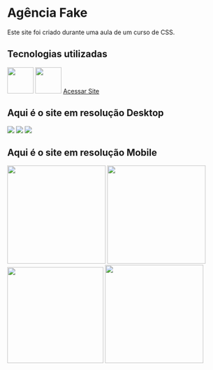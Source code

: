 <h1>Agência Fake</h1>
<p>Este site foi criado durante uma aula de um curso de CSS.</p>
<h2>Tecnologias utilizadas</h2>
<img width="60px" src="https://cdn.icon-icons.com/icons2/2107/PNG/512/file_type_html_icon_130541.png">
<img width="60px" src="https://cdn.icon-icons.com/icons2/2107/PNG/512/file_type_css_icon_130661.png">
<a href="https://agencia-fake.netlify.app">Acessar Site</a>
<h2>Aqui é o site em resolução Desktop</h2>

<div>
    <img src="https://lh3.googleusercontent.com/bNrNYbEiWPk4tP0vhGxallJkikl_sfmq0ZH3F1R0pfUhUKrpO24kN0EX2Tkxq1rdgm6U_O8VQmk9gSrCUEteOBgwdkceKvYg9Vkk_jEi6itKzCrXxPYpjmZ80xu2TenR6GcBGKTpS6AuBUkW7oQ5-eGWNWolQ4jOwt4m2Zz0x6qGVeJqymdO7ip0kV2yX7JHSMuUcGvX0KvX0zCrmut46khmNY9xSYsZMZixQkGKJ_1vo-GHDgJPss_O_2_-cAQFaR9pWFqr7mtCzL_clMS8k-3_Us5PFbbbOJiDuhIt0YTrLhHlknyjrBDP-flgA6bG9OMdWZbSFrdXz5WcYzGpRrulDkBMEHU2endfHxIq4tIVcnYDG7_a75Y_viT0zOPm-4zVT7fBwSVQJcC2HilO8h3aKZk5ExjsdBLI5GNOcAc1vdgJBAqiVhJ2QTmBllWAHPDgAEaSr-Jpg93EcG6LhDFSNInzh6mcHO30OjMrCLAfctX9XDDeXbqIU2k74y4ioOUxiuw3Kt6UQV9CraR57RzL2RzZg7NpJtZ-dED3Btr6Izs1WeBZa-Np-EGAO6zJdS93TdpHlg9tTwIPQ9LRx8LceoM8Qj-kPPUDx1XLvy7leDHIx5WeDdzJI8SlwORR3eclEj1V_fby8V5CrRDl7zsNI9mSCxdQRjqkqyizBpN9wVZ1u-QL5VdfxzphPvo8kpiXn-v8ut6aby7cqZxFpID581MjVBIbjQkLFoS0q9XsIPT0whCAeZ5PNYU=w1320-h696-no?authuser=0">
    <img src="https://lh3.googleusercontent.com/aUgqzfSGmyNjFXkMfBZp1l6MG-gW6OjPczTZGyWlGLtf1Aya4UU5dT3eS94pr4wDc7FuCyLJLi_W8Jz1MGNE5V-4zGuxFkwz_fDWkL-t4ycY63KLuPCJ6BDIlLbm7UPPJAlMPGTRtyHhil9CpUmMMwNTwiZI4ItxCvZ11DSCpj8hRbTdXnFdd40DKJICaLxmyXOR8wBdFG-Sb6PGfAChtCZ8E4tu6ayGjlKpg8hsJ2kYCVREctQ2OC-KZc5TItouR85k_Tu4pkJzo3aCcNE9tYUQA37qqJ4W_WTC9v7VWL9eXIkFyvWkVu3W1IcdiB2HJ5e9hHu60Gp4pXv52JdM3dkyfQ8G_wKXtYhAOmVKPAkJuLL2jfJk6Pw4zbuw1fLVqpocNDO1l5kJqgwG9zU7qTyVD5PAi67JI4ixLs9aTrEsU0duCl-7NYCWq8kwLSfvfjEus9LVf8gM4Ei-2o9wPXm-zq5y-3P-EuYYh3_6hgCODGFTcU6OHgSw597jfFQczJhnFzte-NKv2Ck_AWxD62HvVmCDbKQVAmcfcpmMMYl4A1J7ewtUzgtGFrWor97QrOI3IkBr5yONFArFcOzO1vanmSQI6h_8r7IIq08NZVI6jJbGX1msSaou8gIP2U4F5do6GvgSFguTYE0sbwHvR3jWhmemEzjYPPjCrJe9_oB9-sSDPIMDJVAKgb_ixptc6YvQfCVNKxGq9V07neBGQS2DXlsgDnM-Q4xG_XafYM3XFbjsLc0jgAvQI3c=w1318-h696-no?authuser=0">
        <img src="https://lh3.googleusercontent.com/mjAkmBkB9mHGYG29Jqyk0qR8q7WRVUh2BGWpmkL01VtSxJIyB7XoHbcLtNIGi761Ptxa-jFr58sLIMxXZppydUeN_zUyDNn_0cn89LDyJjj9Vs5ojuzssLFtXLW6o-Aq4LpZNlAuvHrK-WU7BNFRJT1Cv1hDhu1yg3C23Dd98oMcOXFy5SqVUUMwvpPuUM3bF_Y-XHFBxbiqxhrehb5oH2VP2bjghlrR4EiEsC1hpYKyQ8vNAmtnoY8tteqNWIPeReu0Jv2003JXqamP0wkvi7Y8vjYnGW3m-kRMAKe4yL299gbWFF2cYLOTgEzk0nCG1pkwf311HxtladwM4OLzXtJNYfeyrs_sq4NKXSf253hy-X6lkfSg-Y6_dZ41QRPdo5u-AMlgrZg-GYh46Zw66emDo-4eraup5bdwwF5W1frwFwW5Cbr4JQJLffSkBXwyVVicDvGJpP_094YpbqdZFNqk0xlq72G4PtjqOwEOUeTrnpmp7wzO_0P8qz4Xi9Hn7vhU2hBDKBNQXXAnr0hzSXG_QAPlhmFVhuI2Bm1uJ3mKUxPxmTF7PXpPkr-B0Mb68q4ksCd4N0BMJQKmZbG0dSd6j_50RF0X5XMt2Quk1Lz9c5Va85dZ0pVslF03watZbXzC66YWn8y0dyL0rNWn7TUMVMR48pT684I6ya2yOL3nZL65i3H6sAf57KBa19XV5jSTzoCPqNzb76_FpeliCM4UKBzB8utvrKFFvz_WeTnzxtKrmnHbn3KJvrk=w1318-h696-no?authuser=0">
        </div>
  <h2>Aqui é o site em resolução Mobile</h2>
  <div>
    <img width="225px"  src="https://lh3.googleusercontent.com/h1Ezk5W-5lktpCakCGlz1HQPmi0A6DVEgH9ItlE87ZucwB8_lKlM0erux6lcZtU9pIQWcmnr8MjIfC4sHVw4ZlGW01MyfeQfHm89A7AzxQluO6O78klJ3YkpRrn-t04dnu6gMP8jFEtyyxOWXwTpstGWqZ5luUttA6aioIlGQu3vTdxul73vdPrsKOwU8HEIbK4FVpEHjSQUk_8n71Uaf-WmSNBDxrnvXNYy4R126Ap2NXhidP4NrpGxb8vxHc6BambK_8Gi0Hvnu5ihO9ZFYDuabQOWoqor3t9bM9hC5L9GGj2xM84rDSYznFODAEouVcreNaWZGX0fefgE_P9bCdxH7DaM-AGFIQRWlCGm2RQ2JjM041xpM9KmqII0BeQ5Vl-I-Nmikc5OwFmRgioBK4SzFi8qtQsaIFNVK3jVIFdUR3YV5HseljdQeOBPUkZqwmPpd0zOHW-J1x2YNGRnmTpZ1AJkWVTVPNb5sGV1gUfqPu3wToVlkK8_cKkPHX2oAP9NfYcIHUZWO8d8S8qtibBurFEhIITE1CsUEVp4uyysXTHLOWJ2GI3Pg0HqNqbryhs_N3g--6Gjwg3LLA5mMu20oM8xrNjzXpe3SZVTPqfU2MkIsRnrlYansd0n6Ab4dfiiZM_012yrRZOjo01ADyPN8vMvUmN8X-JNItFfrY8BEGTpX35mp2RQCoG3XHgf2OohbhzNTtqy1vRdZZ0-f8MMbldEhv04a9uysD1eEkGTqX6-6E4vV1vGNoc=w282-h604-no?authuser=0">
    <img width="225px"  src="https://lh3.googleusercontent.com/jtP8B39R3r5cSyG7-XqxTpdzYjHJ7h3fJop9Hja-13RfxAkmw1OkXEPvv3u9lHQbCIX7s4cCHWrDIMgmIJWSv0K0CxE6s0_lVPdiEn4wN8XIL51-z9m0OGDmmo_X_MfgOdxH7QXJfuA_iNyKGZnrZ4AErdQvBwgpE9M8v9HNvuW4Q5Lz-tCPyXQYRxHOjGz5tHWnL-EROW6ur_EQ6Q8zqh8dsEMJOVEFX5A6Zx-_px2vPlGPTtRcQ_mCqk-8K11xKjtzqvL0yiSzjrXsbiWCdjzLYMWhgzmugZq5hnH9sfLlJHGGOoFP3wLxVVW3Y1zACRTE11j8p8bLEdtZX5pV55rvynQ2PuJGZ_ZkOiVglcZkvPU9OI5DYGMr2mDUrgTO-W7k-qZhmZQk902YBvVL4Tq2F7EIEBhkXt2C_nl09RTHNkbx1X-25iXzZacJuhiQK3iOgo55r5i0UM_mgmMckMC7-tTt95dFEpJIDuY8DO9BiFNi0t8nNE1aZiyVJyLoBxd4Q0usd1snJ_SK-XJfeYRcFGJhsPPhkivCuUxuoH_5XOd4s707L2RC37BhPsP1k0QWzOrfud32B45YLzpoHpuBUW0kiI-unL7V1INc8tFrOULTBSGpm8-wA9MVmF58-n5QP77rjyfF3n_306tZ9WMWVbw28tWVv5Lpqs4BmS8omoFZ97pljaOLeLGecS1dovss6br7az9A40U3sX7xEJSt81-Slns15mKSv7ZFb1HDgFaJDOBDKy-qgZw=w282-h607-no?authuser=0">
    <img width="220px"  src="https://lh3.googleusercontent.com/M9Rkva_v0JoycXbvrVh9zWWWxV1vUT-z5lTuDSF6o4EhjJi9pH0lNTyZ53xLagDizJTTnkH2DVEwdhlHYLxNaAx9Q0-dea_6khCpMq5WxKgsML-NOQBuJQonKLB3MIT3dlASo82yIDgc7tt9tSS_JOp0ohrv9SuclK1Tf2PZHTAuLLVKZ5_CiiSykzScvTwjo9StM40fPVn4fUaLmm5yxjMx0AaN1-jeLGcmhVcHDoF1fcSdJKYefvI5Xi8m9Rm-e4N74COiTbK0TdgFb_VD7Fbnyijkb7jzFVc_xg5vEpKSvbNn4WeRWMVg8Sn7OEbgHhgYHjyk9AvnMoG9ph1yY5OwMHIGYylyxQkxF9gGPa1CNJ8XtjBHMIUty0d2cUMepNlYHm9yGMRp-w_yI6z3waXS7RUVqPzZnsxTs29XkTch1J6zsMLCgXSkdeie1bBhPN6Acb4B_OVdplDAYXxSuTXwUwvRCSaek5ZwP1UoZKFDlpsbjec8TOOj4lBCL5EDy_POoD2RLbAMsepLCYHlnK9aBAFnTAEsiRkraZ6QdNLk_b5CE1hhVORE9EOFCS5eNcY9O03x6PdxzqOlG7Cetbf-A16CnI5cYrCO-GEjMBl3srbEB99KgfRrfFzKxQghXqYQVsPsNVuPc17wR9M1vYREbt15LkbrX6yR4y-FV_rInsqRva3eV5UgzisCVcYv11XCZsIWI3_45TkRbNQckkOHBl7r5Zd5MZQMzFLnOMHbfltKk08NHQu0JvU=w280-h614-no?authuser=0">
    <img width="225px" src="https://lh3.googleusercontent.com/6GntrkBOSSmGAvLG4fkGHQW_obiELVzglTPG5PB9yW9DefbsE8bNSgQKQoZ1Vzc4NZkhvjD_njynVocTQqHEtyRRgXqFU6cpYfHy4QNDJrcepfbtuOrRZifChRRr1PzKJbt7_3Ew18n5NMVfDOjlQdNWS_T88azxqPMrKRhc3Fn36xi81sEEtL88pBW1rjYBS36fYLMjEpNhWnU_LkseixXkcHR2lQ515glfcgC60xWS43lCTOXK3lWbtRuJx_wy_o0nnRLZkaJ34-rVcnzmzOacDqNnJ7nMUZTrBmnWwKAsOwr1m1ZJm04dzazE73NyAEEfD8VV-sasQx8kK-b6cgqy0gQg2Oto2V6K23NzxGrleZPChkuOszGedKf_ReULzGGy8iBuuWhjBNAUVhAyboKb4x1TKvdT6LwZ-Cci4Oj0yXsiV6-kzZPZhNNLzVXOsQZTAgkhyDIMX5kBwwscjRqgSUqz6Dpeaht8lzwTamIVBWXY_gMCHEl-X5eTLji8BsyKq3Jj4GbAd0j-LnoIFiE_-FqbyDYPtrosIZ4bfVSIrgRJHb-RnGnguy5KXIFTyBNylG9ZpxdPgbn1f-HQ2upn0h160h1gL7bsHPf67irZGsqqQK_GUtQ4Ix9e-2wcgJKUEEE09KExPPvHULxAkNWqFU7Qc518RzNam6NPn1xBm6l89QxtvQi4r5hh081V03Mom9uEqDk7jCSjpqkJtHG4VlxOnQ9ciozWQPLnwmvASPbXzHZSpNKiZHw=w281-h608-no?authuser=0">
  </div>

    

